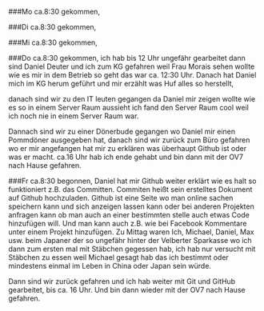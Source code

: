 ###Mo
ca.8:30 gekommen,


###Di 
ca.8:30 gekommen,


###Mi
ca.8:30 gekommen,


###Do 
ca.8:30 gekommen, ich hab bis 12 Uhr ungefähr gearbeitet dann sind Daniel Deuter und ich zum KG gefahren weil Frau Morais sehen wollte wie es mir in dem Betrieb so geht das war ca. 12:30 Uhr. Danach hat Daniel mich im KG herum geführt und mir erzählt was Huf alles so herstellt,

danach sind wir zu den IT leuten gegangen da Daniel mir zeigen wollte wie es so in einem Server Raum aussieht ich fand den Server Raum cool weil ich noch nie in einem Server Raum war.

Dannach sind wir zu einer Dönerbude gegangen wo Daniel mir einen Pommdöner ausgegeben hat, danach sind wir zurück zum Büro gefahren wo er mir angefangen hat mir zu erklären was überhaupt Github ist oder was er macht. ca.16 Uhr hab ich ende gehabt und bin dann mit der OV7 nach Hause gefahren.

###Fr
ca.8:30 begonnen, Daniel hat mir Github weiter erklärt wie es halt so funktioniert z.B. das Committen. Commiten heißt sein erstelltes Dokument auf Github hochzuladen. Github ist eine Seite wo man online sachen speichern kann und sich anzeigen lassen kann oder bei anderen Projekten anfragen kann ob man auch an einer bestimmten stelle auch etwas Code hinzufügen will. Und man kann auch z.B. wie bei Facebook Kommentare unter einem Projekt hinzufügen.
Zu Mittag waren Ich, Michael, Daniel, Max usw. beim Japaner der so ungefähr hinter der Velberter Sparkasse wo ich dann zum ersten mal mit Stäbchen gegessen hab, ich hab nur versucht mit Stäbchen zu essen weil Michael gesagt hab das ich bestimmt oder mindestens einmal im Leben in China oder Japan sein würde.

Dann sind wir zurück gefahren und ich hab weiter mit Git und GitHub gearbeitet, bis ca. 16 Uhr. Und bin dann wieder mit der OV7 nach Hause gefahren.
